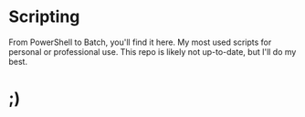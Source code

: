 # Scripting
From PowerShell to Batch, you'll find it here. My most used scripts for personal or professional use. This repo is likely not up-to-date, but I'll do my best.
# ;)

